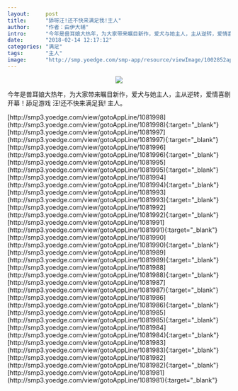 ```yaml
---
layout:     post
title:      "舔呀汪!还不快来满足我!主人"
author:     "作者：由伊大辅"
intro:      "今年是兽耳娘大热年，为大家带来瞩目新作，爱犬与她主人，主从逆转，爱情喜剧开幕！舔足游戏 汪!还不快来满足我! 主人。"
date:       "2018-02-14 12:17:12"
categories: "满足"
tags:       "主人"
image:      "http://smp.yoedge.com/smp-app/resource/viewImage/1002852appline.png"
---
```

<div style="text-align: center">
<p><img src="http://smp.yoedge.com/smp-app/resource/viewImage/1002852appline.png"/></p>
</div>
<p class="post-meta">
<span>今年是兽耳娘大热年，为大家带来瞩目新作，爱犬与她主人，主从逆转，爱情喜剧开幕！舔足游戏 汪!还不快来满足我! 主人。</span>
</p>
[http://smp3.yoedge.com/view/gotoAppLine/1081998](http://smp3.yoedge.com/view/gotoAppLine/1081998){:target="_blank"}
[http://smp3.yoedge.com/view/gotoAppLine/1081997](http://smp3.yoedge.com/view/gotoAppLine/1081997){:target="_blank"}
[http://smp3.yoedge.com/view/gotoAppLine/1081996](http://smp3.yoedge.com/view/gotoAppLine/1081996){:target="_blank"}
[http://smp3.yoedge.com/view/gotoAppLine/1081995](http://smp3.yoedge.com/view/gotoAppLine/1081995){:target="_blank"}
[http://smp3.yoedge.com/view/gotoAppLine/1081994](http://smp3.yoedge.com/view/gotoAppLine/1081994){:target="_blank"}
[http://smp3.yoedge.com/view/gotoAppLine/1081993](http://smp3.yoedge.com/view/gotoAppLine/1081993){:target="_blank"}
[http://smp3.yoedge.com/view/gotoAppLine/1081992](http://smp3.yoedge.com/view/gotoAppLine/1081992){:target="_blank"}
[http://smp3.yoedge.com/view/gotoAppLine/1081991](http://smp3.yoedge.com/view/gotoAppLine/1081991){:target="_blank"}
[http://smp3.yoedge.com/view/gotoAppLine/1081990](http://smp3.yoedge.com/view/gotoAppLine/1081990){:target="_blank"}
[http://smp3.yoedge.com/view/gotoAppLine/1081989](http://smp3.yoedge.com/view/gotoAppLine/1081989){:target="_blank"}
[http://smp3.yoedge.com/view/gotoAppLine/1081988](http://smp3.yoedge.com/view/gotoAppLine/1081988){:target="_blank"}
[http://smp3.yoedge.com/view/gotoAppLine/1081987](http://smp3.yoedge.com/view/gotoAppLine/1081987){:target="_blank"}
[http://smp3.yoedge.com/view/gotoAppLine/1081986](http://smp3.yoedge.com/view/gotoAppLine/1081986){:target="_blank"}
[http://smp3.yoedge.com/view/gotoAppLine/1081985](http://smp3.yoedge.com/view/gotoAppLine/1081985){:target="_blank"}
[http://smp3.yoedge.com/view/gotoAppLine/1081984](http://smp3.yoedge.com/view/gotoAppLine/1081984){:target="_blank"}
[http://smp3.yoedge.com/view/gotoAppLine/1081983](http://smp3.yoedge.com/view/gotoAppLine/1081983){:target="_blank"}
[http://smp3.yoedge.com/view/gotoAppLine/1081982](http://smp3.yoedge.com/view/gotoAppLine/1081982){:target="_blank"}
[http://smp3.yoedge.com/view/gotoAppLine/1081981](http://smp3.yoedge.com/view/gotoAppLine/1081981){:target="_blank"}



